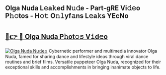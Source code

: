## Olga Nuda L𝚎a𝚔ed N𝚞𝚍e - Part-gRE Vi𝚍𝚎o P𝚑𝚘tos - H𝚘𝚝 O𝚗𝚕yf𝚊ns L𝚎a𝚔s YEcNo

# <h2><a href="http://kf0iqx.oniu.top/?m=Olga+Nuda">🔗👉 🔴 Olga Nuda P𝚑ot𝚘𝚜 V𝚒d𝚎o</a></h2>

[![Olga Nuda Nu𝚍e𝚜](https://i.imgur.com/0qMVB7G.gif)](http://kf0iqx.oniu.top/?m=Olga+Nuda)
Cybernetic performer and multimedia innovator Olga Nuda, famed for sharing dance and lifestyle ideas through viral dance routines and brief films. Versatile puppeteer Olga Nuda, recognized for their exceptional skills and accomplishments in bringing inanimate objects to life.  

